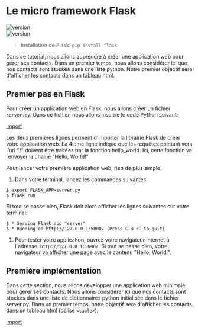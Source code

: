 # Le micro framework Flask

![version](https://img.shields.io/badge/flask-v0.12.2-brightgreen.svg)  
![version](https://img.shields.io/badge/python-v3.4-brightgreen.svg)

> Installation de Flask: `pip install flask`

Dans ce tutorial, nous allons apprendre à créer une application web pour gérer ses contacts. Dans un premier temps, nous allons considérer ici que nos contacts sont stockés dans une liste python. Notre premier objectif sera d'afficher les contacts dans un tableau html.

## Premier pas en Flask

Pour créer un application web en Flask, nous allons créer un fichier `server.py`. Dans ce fichier, nous allons inscrire le code Python suivant:

[import](./src/src1/server.py)

Les deux premières lignes perment d'importer la librairie Flask de créer votre application web. La 4ieme ligne indique que les requêtes pointant vers l'url "/" doivent être traitées par la fonction hello\_world. Ici, cette fonction va renvoyer la chaine "Hello, World!"

Pour lancer votre première application web, rien de plus simple.

1. Dans votre terminal, lancez les commandes suivantes

```
$ export FLASK_APP=server.py
$ flask run
```

Si tout se passe bien, Flask doit alors afficher les lignes suivantes sur votre terminal:

```
$ * Serving Flask app "server"
$ * Running on http://127.0.0.1:5000/ (Press CTRL+C to quit)
```

1. Pour tester votre application, ouvrez votre navigateur internet à l'adresse: `http://127.0.0.1:5000/`. Si tout se passe bien, votre navigateur va afficher une page avec le contenu "Hello, World!".

## Première implémentation

Dans cette section, nous allons développer une application web minimale pour gérer ses contacts. Nous allons considérer ici que nos contacts sont stockés dans une liste de dictionnaires python initialisée dans le fichier server.py. Dans un premier temps, notre objectif sera d'afficher les contacts dans un tableau html \(balise `<table>`\).

[import](./src/src2/server.py)






